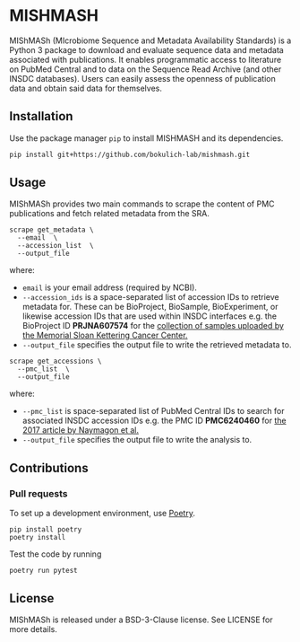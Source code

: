 # MISHMASH

MIShMASh (MIcrobiome Sequence and Metadata Availability Standards) is a Python 3 package to download and evaluate sequence data and metadata associated with publications. It enables programmatic access to literature on PubMed Central and to data on the Sequence Read Archive (and other INSDC databases). Users can easily assess the openness of publication data and obtain said data for themselves.

## Installation
Use the package manager `pip` to install MISHMASH and its dependencies.

```bash
pip install git+https://github.com/bokulich-lab/mishmash.git
```

## Usage
MIShMASh provides two main commands to scrape the content of PMC publications and fetch related metadata from the SRA.
 
```shell
scrape get_metadata \
  --email  \
  --accession_list  \
  --output_file
```
where:
- `email` is your email address (required by NCBI).
- `--accession_ids` is a space-separated list of accession IDs to retrieve metadata for. These can be BioProject, BioSample, BioExperiment, or likewise accession IDs that are used within INSDC interfaces e.g. the BioProject ID **PRJNA607574** for the [collection of samples uploaded by the Memorial Sloan Kettering Cancer Center.](https://www.ncbi.nlm.nih.gov/bioproject/?term=(PRJNA607574)%20AND%20bioproject_sra[filter]%20NOT%20bioproject_gap[filter])
- `--output_file` specifies the output file to write the retrieved metadata to.

```shell
scrape get_accessions \
  --pmc_list  \
  --output_file
```
where:
- `--pmc_list` is space-separated list of PubMed Central IDs to search for associated INSDC accession IDs e.g. the PMC ID **PMC6240460** for [the 2017 article by Naymagon et al.](https://www.ncbi.nlm.nih.gov/pmc/articles/PMC6240460/)
- `--output_file` specifies the output file to write the analysis to.

## Contributions
### Pull requests
To set up a development environment, use [Poetry](https://python-poetry.org/).
```console
pip install poetry
poetry install
```
Test the code by running
```console
poetry run pytest
```

## License
MIShMASh is released under a BSD-3-Clause license. See LICENSE for more details.
